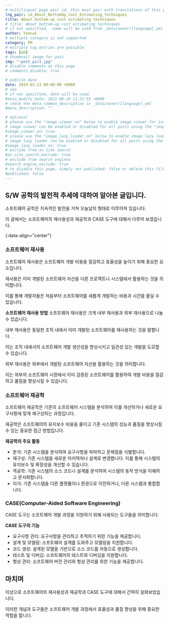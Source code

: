 ```yaml
---
# multilingual page pair id, this must pair with translations of this page. (This name must be unique)
lng_pair: id_About_BottomUp_Cost_Estimating_Techniques
title: About bottom-up cost estimating techniques
# title: About bottom-up cost estimating techniques
# if not specified, .name will be used from _data/owner/[language].yml
author: Yeonuk
# multiple category is not supported
category: PM
# multiple tag entries are possible
tags: [pm]
# thumbnail image for post
img: ":post_pic1.jpg"
# disable comments on this page
# comments_disable: true

# publish date
date: 2024-03-23 09:00:00 +0900
# seo
# if not specified, date will be used.
#meta_modify_date: 2021-08-10 11:32:53 +0900
# check the meta_common_description in _data/owner/[language].yml
#meta_description: ""

# optional
# please use the "image_viewer_on" below to enable image viewer for individual pages or posts (_posts/ or [language]/_posts folders).
# image viewer can be enabled or disabled for all posts using the "image_viewer_posts: true" setting in _data/conf/main.yml.
#image_viewer_on: true
# please use the "image_lazy_loader_on" below to enable image lazy loader for individual pages or posts (_posts/ or [language]/_posts folders).
# image lazy loader can be enabled or disabled for all posts using the "image_lazy_loader_posts: true" setting in _data/conf/main.yml.
#image_lazy_loader_on: true
# exclude from on site search
#on_site_search_exclude: true
# exclude from search engines
#search_engine_exclude: true
# to disable this page, simply set published: false or delete this file
#published: false
---
```


<!-- outline-start -->

## S/W 공학의 발전적 추세에 대하여 알아본 글입니다.

소프트웨어 공학은 지속적인 발전을 거쳐 오늘날의 형태로 이루어져 있습니다.

이 글에서는 소프트웨어의 재사용성과 재공학과 CASE 도구에 대해서 다루어 보겠습니다.

{:data-align="center"}

<!-- outline-end -->

### 소프트웨어 재사용

소프트웨어 재사용은 소프트웨어 개발 비용을 절감하고 효율성을 높이기 위해 중요한 요소입니다.

재사용은 이미 개발된 소프트웨어 자산을 다른 프로젝트나 시스템에서 활용하는 것을 의미합니다.

이를 통해 개발자들은 처음부터 소프트웨어를 새롭게 개발하는 비용과 시간을 줄일 수 있습니다.

**소프트웨어 재사용 방법**
소프트웨어 재사용은 크게 내부 재사용과 외부 재사용으로 나눌 수 있습니다.

내부 재사용은 동일한 조직 내에서 이미 개발된 소프트웨어를 재사용하는 것을 말합니다.

이는 조직 내에서의 소프트웨어 개발 생산성을 향상시키고 일관성 있는 개발을 도모할 수 있습니다.

외부 재사용은 외부에서 개발된 소프트웨어 자산을 활용하는 것을 의미합니다.

이는 외부의 소프트웨어 시장에서 이미 검증된 소프트웨어를 활용하여 개발 비용을 절감하고 품질을 향상시킬 수 있습니다.

### 소프트웨어 재공학

소프트웨어 재공학은 기존의 소프트웨어 시스템을 분석하여 이를 개선하거나 새로운 요구사항에 맞게 재구성하는 과정입니다.

재공학은 소프트웨어의 유지보수 비용을 줄이고 기존 시스템의 성능과 품질을 향상시킬 수 있는 중요한 접근 방법입니다.

**재공학의 주요 활동**

- 분석: 기존 시스템을 분석하여 요구사항을 파악하고 문제점을 식별합니다.
- 재구성: 기존 시스템을 새로운 아키텍처나 설계로 변경합니다. 이를 통해 시스템의 유지보수 및 확장성을 개선할 수 있습니다.
- 역공학: 기존 시스템의 소스 코드나 설계를 분석하여 시스템의 동작 방식을 이해하고 문서화합니다.
- 이식: 기존 시스템을 다른 플랫폼이나 환경으로 이전하거나, 다른 시스템과 통합합니다.

### CASE(Computer-Aided Software Engineering)

CASE 도구는 소프트웨어 개발 과정을 지원하기 위해 사용되는 도구들을 의미합니다.

**CASE 도구의 기능**

- 요구사항 관리: 요구사항을 관리하고 추적하기 위한 기능을 제공합니다.
- 설계 및 모델링: 소프트웨어 설계를 도와주고 모델링을 지원합니다.
- 코드 생성: 설계된 모델을 기반으로 소스 코드를 자동으로 생성합니다.
- 테스트 및 디버깅: 소프트웨어의 테스트와 디버깅을 지원합니다.
- 형상 관리: 소프트웨어 버전 관리와 형상 관리를 위한 기능을 제공합니다.

## 마치며

이상으로 소프트웨어의 재사용성과 재공학과 CASE 도구에 대해서 간략히 살펴보았습니다.

이러한 개념과 도구들은 소프트웨어 개발 과정에서 효율성과 품질 향상을 위해 중요한 역할을 합니다.
